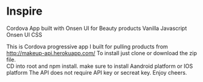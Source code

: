 # Inspire
Cordova App built with Onsen UI for Beauty products
Vanilla Javascript 
Onsen UI 
CSS

This is Cordova progressive app I built for pulling products from http://makeup-api.herokuapp.com/ 
To install just clone or download the zip file.  
CD into root and npm install.
make sure to install Aandroid platform or IOS platform
The API does not require API key or secreat key. 
Enjoy cheers. 
